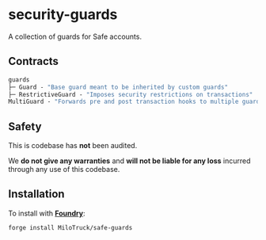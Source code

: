 # security-guards

A collection of guards for Safe accounts.

## Contracts

```ml
guards
├─ Guard - "Base guard meant to be inherited by custom guards"
├─ RestrictiveGuard - "Imposes security restrictions on transactions"
MultiGuard - "Forwards pre and post transaction hooks to multiple guards"
```

## Safety

This is codebase has **not** been audited.

We **do not give any warranties** and **will not be liable for any loss** incurred through any use of this codebase.

## Installation

To install with [**Foundry**](https://github.com/gakonst/foundry):

```sh
forge install MiloTruck/safe-guards
```